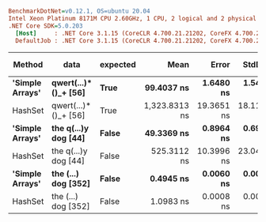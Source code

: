 ``` ini

BenchmarkDotNet=v0.12.1, OS=ubuntu 20.04
Intel Xeon Platinum 8171M CPU 2.60GHz, 1 CPU, 2 logical and 2 physical cores
.NET Core SDK=5.0.203
  [Host]     : .NET Core 3.1.15 (CoreCLR 4.700.21.21202, CoreFX 4.700.21.21402), X64 RyuJIT
  DefaultJob : .NET Core 3.1.15 (CoreCLR 4.700.21.21202, CoreFX 4.700.21.21402), X64 RyuJIT


```
|          Method |                 data | expected |          Mean |      Error |     StdDev |  Gen 0 |  Gen 1 | Gen 2 | Allocated |
|---------------- |--------------------- |--------- |--------------:|-----------:|-----------:|-------:|-------:|------:|----------:|
| **&#39;Simple Arrays&#39;** | **qwert(...)*()_+ [56]** |     **True** |    **99.4037 ns** |  **1.6480 ns** |  **1.5415 ns** | **0.0081** |      **-** |     **-** |     **152 B** |
|         HashSet | qwert(...)*()_+ [56] |     True | 1,323.8313 ns | 19.3651 ns | 18.1142 ns | 0.1183 |      - |     - |    2216 B |
| **&#39;Simple Arrays&#39;** | **the q(...)y dog [44]** |    **False** |    **49.3369 ns** |  **0.8964 ns** |  **0.6998 ns** | **0.0081** |      **-** |     **-** |     **152 B** |
|         HashSet | the q(...)y dog [44] |    False |   525.3112 ns | 10.3996 ns | 23.0449 ns | 0.1183 | 0.0010 |     - |    2216 B |
| **&#39;Simple Arrays&#39;** |  **the (...) dog [352]** |    **False** |     **0.4945 ns** |  **0.0060 ns** |  **0.0047 ns** |      **-** |      **-** |     **-** |         **-** |
|         HashSet |  the (...) dog [352] |    False |     1.0983 ns |  0.0008 ns |  0.0007 ns |      - |      - |     - |         - |
